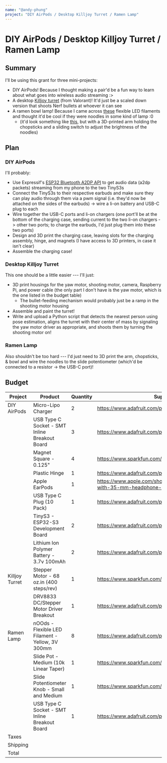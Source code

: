 ```yaml
---
name: "@andy-phung"
project: "DIY AirPods / Desktop Killjoy Turret / Ramen Lamp"
---
```


# DIY AirPods / Desktop Killjoy Turret / Ramen Lamp

## Summary

I'll be using this grant for three mini-projects:
- DIY AirPods! Because I thought making a pair'd be a fun way to learn about what goes into wireless audio streaming :>
- A desktop [Killjoy turret](https://media.tenor.com/ivAUHBeshMsAAAAC/valorant-killjoy.gif) (from Valorant)! It'd just be a scaled down version that shoots Nerf bullets at whoever it can see
- A ramen bowl lamp! Because I came across [these](https://www.adafruit.com/product/5509) flexible LED filaments and thought it'd be cool if they were noodles in some kind of lamp :0
   - (it'd look something like [this](https://content.instructables.com/FBJ/2SC4/JWL0SBVJ/FBJ2SC4JWL0SBVJ.png?auto=webp&frame=1&width=320&md=5c993760fb62baf7242dff8c6dae6eb3), but with a 3D-printed arm holding the chopsticks and a sliding switch to adjust the brightness of the noodles)

## Plan
### DIY AirPods
I'll probably:
- Use Expressif's [ESP32 Bluetooth A2DP API](https://docs.espressif.com/projects/esp-idf/en/latest/esp32/api-reference/bluetooth/esp_a2dp.html) to get audio data (a2dp packets) streaming from my phone to the two TinyS3s 
- Connect the TinyS3s to their respective earbuds and make sure they can play audio through them via a pwm signal (i.e. they'd now be attached on the sides of the earbuds) -> wire a li-on battery and USB-C plug to each
- Wire together the USB-C ports and li-on chargers (one port'll be at the bottom of the charging case, sending current to the two li-on chargers -> other two ports; to charge the earbuds, I'd just plug them into these two ports)
- Design and 3D print the charging case, leaving slots for the charging assembly, hinge, and magnets (I have access to 3D printers, in case it isn't clear)
- Assemble the charging case!
### Desktop Killjoy Turret
This one should be a little easier --- I'll just:
- 3D print housings for the yaw motor, shooting motor, camera, Raspberry Pi, and power cable (the only part I don't have is the yaw motor, which is the one listed in the budget table)
    - The bullet-feeding mechanism would probably just be a ramp in the shooting motor housing
- Assemble and paint the turret!
- Write and upload a Python script that detects the nearest person using pose estimation, aligns the turret with their center of mass by signaling the yaw motor driver as appropriate, and shoots them by turning the shooting motor on!

### Ramen Lamp
Also shouldn't be too hard --- I'd just need to 3D print the arm, chopsticks, & bowl and wire the noodles to the slide potentiometer (which'd be connected to a resistor -> the USB-C port)!

## Budget
| Project        | Product                                         | Quantity  | Supplier/Link                         | Cost   |
| -------------- | ----------------------------------------------- | --------- | ------------------------------------- | ------ |
| DIY AirPods    | Micro-Lipo Charger                              | 2         |https://www.adafruit.com/product/1904  | $13.90 |
|                | USB Type C Socket - SMT Inline Breakout Board   | 3         |https://www.adafruit.com/product/4396  | $10.50 |
|                | Magnet Square - 0.125"                          | 4         |https://www.sparkfun.com/products/8644 | $4.20  |
|                | Plastic Hinge                                   | 1         |https://www.adafruit.com/product/1215  | $0.95  |
|                | Apple EarPods                                   | 1         |https://www.apple.com/shop/product/MNHF2AM/A/earpods-with-35-mm-headphone-plug  | $19.00 |
|                | USB Type C Plug (10 Pack)                       | 1         |https://www.adafruit.com/product/4932  | $9.95  |
|                | TinyS3 - ESP32-S3 Development Board             | 2         |https://www.adafruit.com/product/5398  | $40.00 |
|                | Lithium Ion Polymer Battery - 3.7v 100mAh       | 2         |https://www.adafruit.com/product/1570  | $11.90 |
| Killjoy Turret | Stepper Motor - 68 oz.in (400 steps/rev)        | 1         |https://www.sparkfun.com/products/10846| $19.50 |
|                | DRV8833 DC/Stepper Motor Driver Breakout        | 1         |https://www.adafruit.com/product/3297  | $5.95  |
| Ramen Lamp     | nOOds - Flexible LED Filament - Yellow, 3V 300mm| 8         |https://www.adafruit.com/product/5509  | $60.00 |
|                | Slide Pot - Medium (10k Linear Taper)           | 1         |https://www.sparkfun.com/products/11621| $2.75  |
|                | Slide Potentiometer Knob - Small and Medium     | 1         |https://www.sparkfun.com/products/14889| $1.25  |
|                | USB Type C Socket - SMT Inline Breakout Board   | 1         |https://www.adafruit.com/product/4396  | $3.50  |
|Taxes           |                                                 |           |                                       | $26.93 |
|Shipping        |                                                 |           |                                       | $17.20 |  
|Total           |                                                 |           |                                       | $247.48| 
